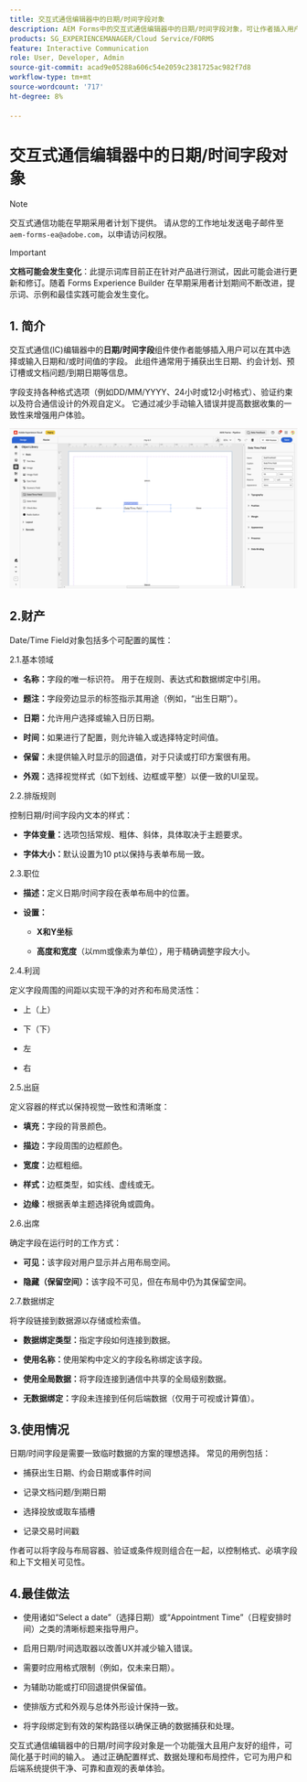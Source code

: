 ```yaml
---
title: 交互式通信编辑器中的日期/时间字段对象
description: AEM Forms中的交互式通信编辑器中的日期/时间字段对象，可让作者插入用户可以在其中选择或输入日期和/或时间值的字段。
products: SG_EXPERIENCEMANAGER/Cloud Service/FORMS
feature: Interactive Communication
role: User, Developer, Admin
source-git-commit: acad9e05288a606c54e2059c2381725ac982f7d8
workflow-type: tm+mt
source-wordcount: '717'
ht-degree: 8%

---
```



# 交互式通信编辑器中的日期/时间字段对象

>[!NOTE]
>
> 交互式通信功能在早期采用者计划下提供。 请从您的工作地址发送电子邮件至 `aem-forms-ea@adobe.com`，以申请访问权限。

>[!IMPORTANT]
>
> **文档可能会发生变化**：此提示词库目前正在针对产品进行测试，因此可能会进行更新和修订。随着 Forms Experience Builder 在早期采用者计划期间不断改进，提示词、示例和最佳实践可能会发生变化。

## &#x200B;1. 简介

交互式通信(IC)编辑器中的&#x200B;**日期/时间字段**&#x200B;组件使作者能够插入用户可以在其中选择或输入日期和/或时间值的字段。 此组件通常用于捕获出生日期、约会计划、预订槽或文档问题/到期日期等信息。

字段支持各种格式选项（例如DD/MM/YYYY、24小时或12小时格式）、验证约束以及符合通信设计的外观自定义。 它通过减少手动输入错误并提高数据收集的一致性来增强用户体验。

![查找IC文档](/help/forms/interactive-communication/assets/datetime.png)

## 2.财产

Date/Time Field对象包括多个可配置的属性：

2.1.基本领域

- **名称：**&#x200B;字段的唯一标识符。 用于在规则、表达式和数据绑定中引用。

- **题注：**&#x200B;字段旁边显示的标签指示其用途（例如，“出生日期”）。

- **日期：**&#x200B;允许用户选择或输入日历日期。

- **时间：**&#x200B;如果进行了配置，则允许输入或选择特定时间值。

- **保留：**&#x200B;未提供输入时显示的回退值，对于只读或打印方案很有用。

- **外观：**&#x200B;选择视觉样式（如下划线、边框或平整）以便一致的UI呈现。

2.2.排版规则

控制日期/时间字段内文本的样式：

- **字体变量：**&#x200B;选项包括常规、粗体、斜体，具体取决于主题要求。

- **字体大小：**&#x200B;默认设置为10 pt以保持与表单布局一致。

2.3.职位

- **描述：**&#x200B;定义日期/时间字段在表单布局中的位置。

- **设置：**

   - **X和Y坐标**

   - **高度和宽度**（以mm或像素为单位），用于精确调整字段大小。

2.4.利润

定义字段周围的间距以实现干净的对齐和布局灵活性：

- 上（上）

- 下（下）

- 左

- 右

2.5.出庭

定义容器的样式以保持视觉一致性和清晰度：

- **填充：**&#x200B;字段的背景颜色。

- **描边：**&#x200B;字段周围的边框颜色。

- **宽度：**&#x200B;边框粗细。

- **样式：**&#x200B;边框类型，如实线、虚线或无。

- **边缘：**&#x200B;根据表单主题选择锐角或圆角。

2.6.出席

确定字段在运行时的工作方式：

- **可见：**&#x200B;该字段对用户显示并占用布局空间。

- **隐藏（保留空间）：**&#x200B;该字段不可见，但在布局中仍为其保留空间。

2.7.数据绑定

将字段链接到数据源以存储或检索值。

- **数据绑定类型：**&#x200B;指定字段如何连接到数据。

- **使用名称：**&#x200B;使用架构中定义的字段名称绑定该字段。

- **使用全局数据：**&#x200B;将字段连接到通信中共享的全局级别数据。

- **无数据绑定：**&#x200B;字段未连接到任何后端数据（仅用于可视或计算值）。

## 3.使用情况

日期/时间字段是需要一致临时数据的方案的理想选择。 常见的用例包括：

- 捕获出生日期、约会日期或事件时间

- 记录文档问题/到期日期

- 选择投放或取车插槽

- 记录交易时间戳

作者可以将字段与布局容器、验证或条件规则组合在一起，以控制格式、必填字段和上下文相关可见性。

## 4.最佳做法

- 使用诸如“Select a date”（选择日期）或“Appointment Time”（日程安排时间）之类的清晰标题来指导用户。

- 启用日期/时间选取器以改善UX并减少输入错误。

- 需要时应用格式限制（例如，仅未来日期）。

- 为辅助功能或打印回退提供保留值。

- 使排版方式和外观与总体外形设计保持一致。

- 将字段绑定到有效的架构路径以确保正确的数据捕获和处理。

交互式通信编辑器中的日期/时间字段对象是一个功能强大且用户友好的组件，可简化基于时间的输入。 通过正确配置样式、数据处理和布局控件，它可为用户和后端系统提供干净、可靠和直观的表单体验。